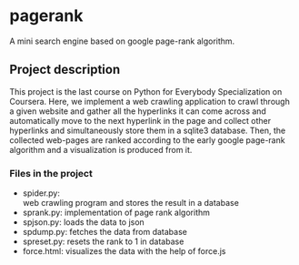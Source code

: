# pagerank
 A mini search engine based on google page-rank algorithm.
 
## Project description
This project is the last course on Python for Everybody Specialization on Coursera. Here, we implement a web crawling application to crawl through a given website and gather all the hyperlinks it can come across and automatically move to the next hyperlink in the page and collect other hyperlinks and simultaneously store them in a sqlite3 database. Then, the collected web-pages are ranked according to the early google page-rank algorithm and a visualization is produced from it.

### Files in the project
<ul>
 <li>spider.py:</li> web crawling program and stores the result in a database 
 <li>sprank.py: implementation of page rank algorithm</li>
 <li>spjson.py: loads the data to json </li>
 <li>spdump.py: fetches the data from database</li>
 <li>spreset.py: resets the rank to 1 in database</li> 
 <li>force.html: visualizes the data with the help of force.js </li>
</ul>
